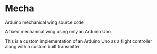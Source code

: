 # Mecha
Arduino mechanical wing source code

A fixed mechanical wing using only an Arduino Uno

This is a custom implementation of an Arduino Uno as a flight controller along with a custom built transmitter.
